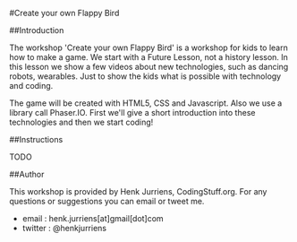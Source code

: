 #Create your own Flappy Bird

##Introduction

The workshop 'Create your own Flappy Bird' is a workshop for kids to learn how to make a game. We start with a Future Lesson, not a history lesson. In this lesson we show a few videos about new technologies, such as dancing robots, wearables. Just to show the kids what is possible with technology and coding.

The game will be created with HTML5, CSS and Javascript. Also we use a library call Phaser.IO. First we'll give a short introduction into these technologies and then we start coding!



##Instructions

TODO


##Author

This workshop is provided by Henk Jurriens, CodingStuff.org. For any questions or suggestions you can email or tweet me.

* email : henk.jurriens[at]gmail[dot]com
* twitter : @henkjurriens
